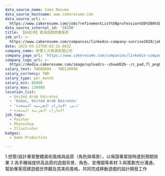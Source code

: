```yaml
---
data_source_name: Cake Resume
data_source_hostname: www.cakeresume.com
data_source_url: >-
  https://www.cakeresume.com/jobs?refinementList%5Bprofession%5D%5B0%5D=game-production&range%5Bsalary_range%5D%5Bmin%5D=100000
data_source_internal_id: '58290'
title: 【DA杜拜】資深遊戲原畫美術
job_url: >-
  https://www.cakeresume.com/companies/linkedin-company-sunrise2020/jobs/da-dubai-senior-game-artist
date: 2023-05-22T08:02:15.663Z
company_name: 昕擎人力資源有限公司
company_page_url: 'https://www.cakeresume.com/companies/linkedin-company-sunrise2020'
company_logo_url: >-
  https://media.cakeresume.com/image/upload/s--zGxwUD2b--/c_pad,fl_png8,h_200,w_200/v1680252793/xoxb5djx8jax3q6khhoq.png
salary_text: TWD80000 - TWD130000
salary_currency: TWD
salary_type: per_month
salary_min: 80000
salary_max: 130000
location_list:
  - United Arab Emirates
  - 'Dubai, United Arab Emirates'
  - 'دبي, الإمارات العربية المتحدة'
  - الإمارات العربية المتحدة
job_tags:
  - Painter
  - Photoshop
  - Illustrator
badges:
  - Game Production

---
```


1.控管/設計專案整體美術風格與品質（角色與場景），以保證專案按時達到預期效果 2.為手機端提供高品質的遊戲背景、角色、宣傳圖等素材 3.與策劃充分溝通，幫助專案搭建遊戲世界觀及其美術風格，共同完成移動遊戲的設計開發工作